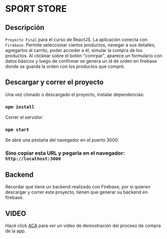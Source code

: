 # SPORT STORE

## Descripción

`Proyecto Final` para el curso de ReactJS.
La aplicación conecta  con `Firebase`.
Permite seleccionar ciertos productos, navegar a sus detalles, agregarlos al carrito, poder acceder a él, simular la compra de los productos.
Al clickear sobre el botón "comrpar", aparece un  formulario con datos básicos y luego de confirmar
se genera un id de orden en firebase donde se guarda la orden con los productos que compró.

## Descargar y correr el proyecto

Una vez clonado o descargado el proyecto, instalar dependencias:

### `npm install`

Correr el servidor:

### `npm start`

Se abre una pestaña del navegador en el puerto 3000:

### Sino copiar esta URL y pegarla en el navegador: `http://localhost:3000`

## Backend

Recordar que tiene un backend realizado con Firebase, por si quieren descargar y correr este proyecto, tienen que generar su backend en firebase.

## VIDEO
Hacé click [ACA](https://www.youtube.com/watch?v=-A6X22YkFLQ) para ver un video de demostración del proceso de compra de la app.